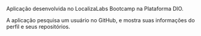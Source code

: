 Aplicação desenvolvida no LocalizaLabs Bootcamp na Plataforma DIO.

A aplicação pesquisa um usuário no GitHub, e mostra suas informações do perfil e seus repositórios.